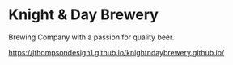 # Knight & Day Brewery

Brewing Company with a passion for quality beer.

https://jthompsondesign1.github.io/knightndaybrewery.github.io/
